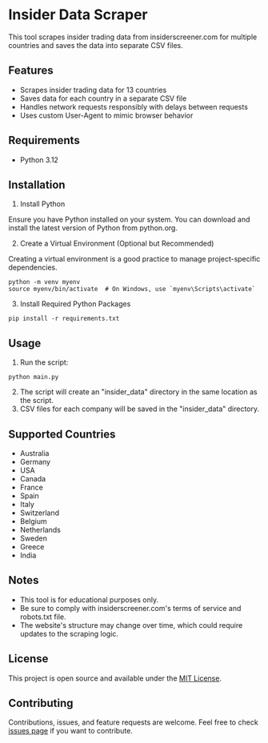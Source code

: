 # Insider Data Scraper

This tool scrapes insider trading data from insiderscreener.com for multiple countries and saves the data into separate CSV files.

## Features

- Scrapes insider trading data for 13 countries
- Saves data for each country in a separate CSV file
- Handles network requests responsibly with delays between requests
- Uses custom User-Agent to mimic browser behavior

## Requirements

- Python 3.12

## Installation

1. Install Python

Ensure you have Python installed on your system. You can download and install the latest version of Python from python.org.

2. Create a Virtual Environment (Optional but Recommended)

Creating a virtual environment is a good practice to manage project-specific dependencies.

```
python -m venv myenv
source myenv/bin/activate  # On Windows, use `myenv\Scripts\activate`
```

3. Install Required Python Packages

```
pip install -r requirements.txt
```

## Usage

1. Run the script:

```
python main.py
```

2. The script will create an "insider_data" directory in the same location as the script.
3. CSV files for each company will be saved in the "insider_data" directory.

## Supported Countries

- Australia
- Germany
- USA
- Canada
- France
- Spain
- Italy
- Switzerland
- Belgium
- Netherlands
- Sweden
- Greece
- India

## Notes

- This tool is for educational purposes only.
- Be sure to comply with insiderscreener.com's terms of service and robots.txt file.
- The website's structure may change over time, which could require updates to the scraping logic.

## License

This project is open source and available under the [MIT License](LICENSE).

## Contributing

Contributions, issues, and feature requests are welcome. Feel free to check [issues page](https://github.com/yourusername/insider-data-scraper/issues) if you want to contribute.


